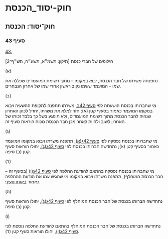 # חוק-יסוד_הכנסת

## חוק־יסוד: הכנסת

### סעיף 43

[43.](https://he.wikisource.org/wiki/%D7%97%D7%95%D7%A7-%D7%99%D7%A1%D7%95%D7%93:_%D7%94%D7%9B%D7%A0%D7%A1%D7%AA#%D7%A1%D7%A2%D7%99%D7%A3_43)

חילופים של חברי כנסת [תיקון: תשמ״א, תשע״ה, תש״ף־2]

(א)

נתפנתה משרתו של חבר הכנסת, יבוא במקומו – מתוך רשימת המועמדים שכללה את שמו – המועמד ששמו נקוב ראשון אחרי שמו של אחרון הנבחרים.

(ב)

מי שחברותו בכנסת הושעתה לפי [סעיף 42ב](https://he.wikisource.org/wiki/%D7%97%D7%95%D7%A7-%D7%99%D7%A1%D7%95%D7%93:_%D7%94%D7%9B%D7%A0%D7%A1%D7%AA#%D7%A1%D7%A2%D7%99%D7%A3_42%D7%91), משרתו תתפנה לתקופת ההשעיה ויבוא במקומו המועמד כאמור בסעיף קטן (א); חזר למלא את משרתו, יחדל לכהן האחרון שנהיה לחבר הכנסת מתוך רשימת המועמדים, ולא תיפגע בשל כך בלבד זכותו של האחרון לשוב ולהיות לאחר מכן חבר הכנסת מכוח הוראות סעיף זה.

(ג)

מי שחברותו בכנסת נפסקה לפי [סעיף 42ג(א)](https://he.wikisource.org/wiki/%D7%97%D7%95%D7%A7-%D7%99%D7%A1%D7%95%D7%93:_%D7%94%D7%9B%D7%A0%D7%A1%D7%AA#%D7%A1%D7%A2%D7%99%D7%A3_42%D7%92), תתפנה משרתו ויבוא במקומו המועמד כאמור בסעיף קטן (א); נתחדשה חברותו בכנסת לפי [סעיף 42ג(ג)](https://he.wikisource.org/wiki/%D7%97%D7%95%D7%A7-%D7%99%D7%A1%D7%95%D7%93:_%D7%94%D7%9B%D7%A0%D7%A1%D7%AA#%D7%A1%D7%A2%D7%99%D7%A3_42%D7%92), יחולו הוראות סעיף קטן (ב) סיפה.

(ד)

מי שחברותו בכנסת נפסקה בהתאם להודעת החלפה לפי [סעיף 42ג(ו)](https://he.wikisource.org/wiki/%D7%97%D7%95%D7%A7-%D7%99%D7%A1%D7%95%D7%93:_%D7%94%D7%9B%D7%A0%D7%A1%D7%AA#%D7%A1%D7%A2%D7%99%D7%A3_42%D7%92) (בסעיף זה – חבר הכנסת המוחלף), תתפנה משרתו ויבוא במקומו מי שהגיש עמו את הודעת ההחלפה כאמור [באותו סעיף](https://he.wikisource.org/wiki/%D7%97%D7%95%D7%A7-%D7%99%D7%A1%D7%95%D7%93:_%D7%94%D7%9B%D7%A0%D7%A1%D7%AA#%D7%A1%D7%A2%D7%99%D7%A3_42%D7%92).

(ה)

נתחדשה חברותו בכנסת של חבר הכנסת המוחלף לפי [סעיף 42ג(ג)](https://he.wikisource.org/wiki/%D7%97%D7%95%D7%A7-%D7%99%D7%A1%D7%95%D7%93:_%D7%94%D7%9B%D7%A0%D7%A1%D7%AA#%D7%A1%D7%A2%D7%99%D7%A3_42%D7%92), יחולו הוראות סעיף קטן (ב) סיפה.

(ו)

נתחדשה חברותו בכנסת של חבר הכנסת המוחלף בהתאם להודעת החלפה נוספת לפי [סעיף 42ג(ו)](https://he.wikisource.org/wiki/%D7%97%D7%95%D7%A7-%D7%99%D7%A1%D7%95%D7%93:_%D7%94%D7%9B%D7%A0%D7%A1%D7%AA#%D7%A1%D7%A2%D7%99%D7%A3_42%D7%92), יחולו הוראות סעיף קטן (ד).